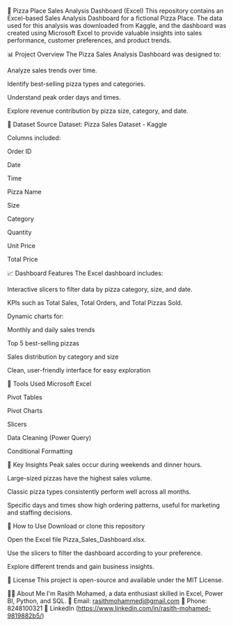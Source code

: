 🍕 Pizza Place Sales Analysis Dashboard (Excel)
This repository contains an Excel-based Sales Analysis Dashboard for a fictional Pizza Place. The data used for this analysis was downloaded from Kaggle, and the dashboard was created using Microsoft Excel to provide valuable insights into sales performance, customer preferences, and product trends.

📊 Project Overview
The Pizza Sales Analysis Dashboard was designed to:

Analyze sales trends over time.

Identify best-selling pizza types and categories.

Understand peak order days and times.

Explore revenue contribution by pizza size, category, and date.

📁 Dataset Source
Dataset: Pizza Sales Dataset - Kaggle

Columns included:

Order ID

Date

Time

Pizza Name

Size

Category

Quantity

Unit Price

Total Price

📈 Dashboard Features
The Excel dashboard includes:

Interactive slicers to filter data by pizza category, size, and date.

KPIs such as Total Sales, Total Orders, and Total Pizzas Sold.

Dynamic charts for:

Monthly and daily sales trends

Top 5 best-selling pizzas

Sales distribution by category and size

Clean, user-friendly interface for easy exploration

🧰 Tools Used
Microsoft Excel

Pivot Tables

Pivot Charts

Slicers

Data Cleaning (Power Query)

Conditional Formatting

🧠 Key Insights
Peak sales occur during weekends and dinner hours.

Large-sized pizzas have the highest sales volume.

Classic pizza types consistently perform well across all months.

Specific days and times show high ordering patterns, useful for marketing and staffing decisions.

🚀 How to Use
Download or clone this repository

Open the Excel file Pizza_Sales_Dashboard.xlsx.

Use the slicers to filter the dashboard according to your preference.

Explore different trends and gain business insights.

🧾 License
This project is open-source and available under the MIT License.

🙋‍♂️ About Me
I'm Rasith Mohamed, a data enthusiast skilled in Excel, Power BI, Python, and SQL.
📧 Email: rasithmohammedj@gmail.com
📱 Phone: 8248100321
🔗 LinkedIn (https://www.linkedin.com/in/rasith-mohamed-9819882b5/)
